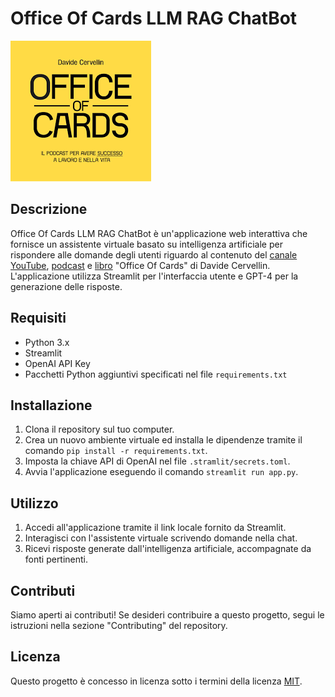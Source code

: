 # Office Of Cards LLM RAG ChatBot

![Office Of Cards Logo](Logo.png)

## Descrizione
Office Of Cards LLM RAG ChatBot è un'applicazione web interattiva che fornisce un assistente virtuale basato su intelligenza artificiale per rispondere alle domande degli utenti riguardo al contenuto del [canale YouTube](https://www.youtube.com/@OfficeofCards), [podcast](https://open.spotify.com/show/2cqzDBQRxqgba39VPp3FDs) e [libro](https://amzn.to/3VG7ifT) "Office Of Cards" di Davide Cervellin. L'applicazione utilizza Streamlit per l'interfaccia utente e GPT-4 per la generazione delle risposte.

## Requisiti
- Python 3.x
- Streamlit
- OpenAI API Key
- Pacchetti Python aggiuntivi specificati nel file `requirements.txt`

## Installazione
1. Clona il repository sul tuo computer.
2. Crea un nuovo ambiente virtuale ed installa le dipendenze tramite il comando `pip install -r requirements.txt`.
3. Imposta la chiave API di OpenAI nel file `.stramlit/secrets.toml`.
4. Avvia l'applicazione eseguendo il comando `streamlit run app.py`.

## Utilizzo
1. Accedi all'applicazione tramite il link locale fornito da Streamlit.
2. Interagisci con l'assistente virtuale scrivendo domande nella chat.
3. Ricevi risposte generate dall'intelligenza artificiale, accompagnate da fonti pertinenti.

## Contributi
Siamo aperti ai contributi! Se desideri contribuire a questo progetto, segui le istruzioni nella sezione "Contributing" del repository.

## Licenza
Questo progetto è concesso in licenza sotto i termini della licenza [MIT](LICENSE.md).
